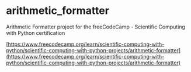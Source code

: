 # arithmetic_formatter
Arithmetic Formatter project for the freeCodeCamp - Scientific Computing with Python certification

[https://www.freecodecamp.org/learn/scientific-computing-with-python/scientific-computing-with-python-projects/arithmetic-formatter](https://www.freecodecamp.org/learn/scientific-computing-with-python/scientific-computing-with-python-projects/arithmetic-formatter)
